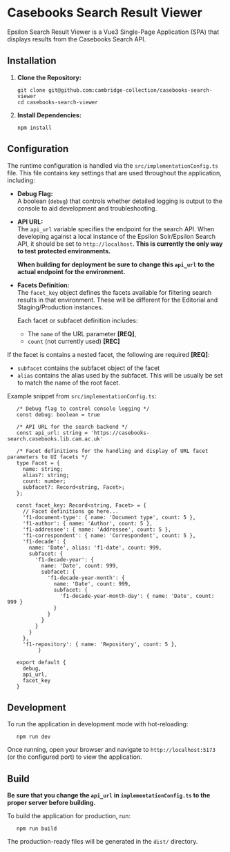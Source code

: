# Casebooks Search Result Viewer

Epsilon Search Result Viewer is a Vue3 Single-Page Application (SPA) that displays results from the Casebooks Search API.

## Installation

1. **Clone the Repository:**

       git clone git@github.com:cambridge-collection/casebooks-search-viewer
       cd casebooks-search-viewer

2. **Install Dependencies:**

       npm install

## Configuration

The runtime configuration is handled via the `src/implementationConfig.ts` file. This file contains key settings that are used throughout the application, including:

- **Debug Flag:**  
  A boolean (`debug`) that controls whether detailed logging is output to the console to aid development and troubleshooting.

- **API URL:**  
  The `api_url` variable specifies the endpoint for the search API. When developing against a local instance of the Epsilon Solr/Epsilon Search API, it should be set to `http://localhost`. **This is currently the only way to test protected environments.**
  
  **When building for deployment be sure to change this `api_url` to the actual endpoint for the environment.**
  
- **Facets Definition:**  
  The `facet_key` object defines the facets available for filtering search results in that environment. These will be different for the Editorial and Staging/Production instances.
  
  Each facet or subfacet definition includes:

  - The `name` of the URL parameter **[REQ]**,
  - `count` (not currently used) **‌[REC]**

If the facet is contains a nested facet, the following are required **‌[REQ]**:
  - `subfacet` contains the subfacet object of the facet
  - `alias` contains the alias used by the subfacet. This will be usually be set to match the name of the root facet.


Example snippet from `src/implementationConfig.ts`:

       /* Debug flag to control console logging */
       const debug: boolean = true
       
       /* API URL for the search backend */
       const api_url: string = 'https://casebooks-search.casebooks.lib.cam.ac.uk'
       
       /* Facet definitions for the handling and display of URL facet parameters to UI facets */
       type Facet = {
         name: string;
         alias?: string;
         count: number;
         subfacet?: Record<string, Facet>;
       };
       
       const facet_key: Record<string, Facet> = {
         // Facet definitions go here...
         'f1-document-type': { name: 'Document type', count: 5 },
         'f1-author': { name: 'Author', count: 5 },
         'f1-addressee': { name: 'Addressee', count: 5 },
         'f1-correspondent': { name: 'Correspondent', count: 5 },
         'f1-decade': {
           name: 'Date', alias: 'f1-date', count: 999,
           subfacet: {
             'f1-decade-year': {
               name: 'Date', count: 999,
               subfacet: {
                 'f1-decade-year-month': {
                   name: 'Date', count: 999,
                   subfacet: {
                     'f1-decade-year-month-day': { name: 'Date', count: 999 }
                   }
                 }
               }
             }
           }
         },
         'f1-repository': { name: 'Repository', count: 5 },
              }
              
       export default {
         debug,
         api_url,
         facet_key
       }

## Development

To run the application in development mode with hot-reloading:

       npm run dev

Once running, open your browser and navigate to `http://localhost:5173` (or the configured port) to view the application.

## Build

**Be sure that you change the `api_url` in `implementationConfig.ts` to the proper server before building.**

To build the application for production, run:

       npm run build

The production-ready files will be generated in the `dist/` directory.
